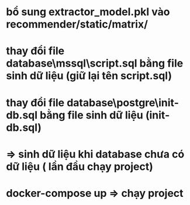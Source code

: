 # bổ sung extractor_model.pkl vào recommender/static/matrix/



# thay đổi file database\mssql\script.sql bằng file sinh dữ liệu (giữ lại tên script.sql) 
# thay đổi file database\postgre\init-db.sql bằng file sinh dữ liệu (init-db.sql)
# => sinh dữ liệu khi database chưa có dữ liệu ( lần đầu chạy project)



# docker-compose up => chạy project 
